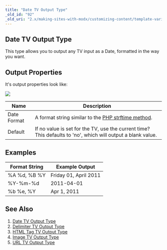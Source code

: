```yaml
---
title: "Date TV Output Type"
_old_id: "92"
_old_uri: "2.x/making-sites-with-modx/customizing-content/template-variables/template-variable-output-types/date-tv-output-type"
---
```


## Date TV Output Type

This type allows you to output any TV input as a Date, formatted in the way you want.

## Output Properties

It's output properties look like:

![](/download/attachments/20119603/tvot.date.png?version=1&modificationDate=1281374106000)

| Name | Description |
|------|-------------|
| Date Format | A format string similar to the [PHP strftime method](http://php.net/strftime). |
| Default | If no value is set for the TV, use the current time? This defaults to 'no', which will output a blank value. |

## Examples

| Format String | Example Output |
|---------------|----------------|
| %A %d, %B %Y | Friday 01, April 2011 |
| %Y-%m-%d | 2011-04-01 |
| %b %e, %Y | Apr 1, 2011 |

## See Also

1. [Date TV Output Type](making-sites-with-modx/customizing-content/template-variables/template-variable-output-types/date-tv-output-type)
2. [Delimiter TV Output Type](making-sites-with-modx/customizing-content/template-variables/template-variable-output-types/delimiter-tv-output-type)
3. [HTML Tag TV Output Type](making-sites-with-modx/customizing-content/template-variables/template-variable-output-types/html-tag-tv-output-type)
4. [Image TV Output Type](making-sites-with-modx/customizing-content/template-variables/template-variable-output-types/image-tv-output-type)
5. [URL TV Output Type](making-sites-with-modx/customizing-content/template-variables/template-variable-output-types/url-tv-output-type)